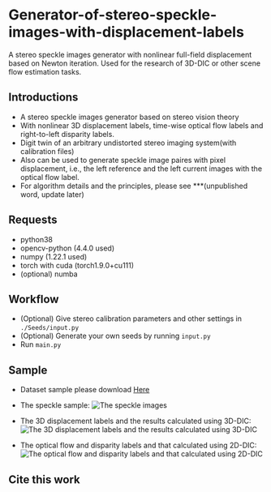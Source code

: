 # Generator-of-stereo-speckle-images-with-displacement-labels
A stereo speckle images generator with nonlinear full-field displacement based on Newton iteration. Used for the research of 3D-DIC or other scene flow estimation tasks.

## Introductions
- A stereo speckle images generator based on stereo vision theory
- With nonlinear 3D displacement labels, time-wise optical flow labels and right-to-left disparity labels.
- Digit twin of an arbitrary undistorted stereo imaging system(with calibration files)
- Also can be used to generate speckle image paires with pixel displacement, i.e., the left reference and the left current images with the optical flow label.
- For algorithm details and the principles, please see ***(unpublished word, update later)

## Requests
- python38
- opencv-python (4.4.0 used)
- numpy (1.22.1 used)
- torch with cuda (torch1.9.0+cu111)
- (optional) numba

## Workflow
* (Optional) Give stereo calibration parameters and other settings in ```./Seeds/input.py```
* (Optional) Generate your own seeds by running ```input.py```
* Run ```main.py```

## Sample
- Dataset sample please download [Here](https://drive.google.com/drive/folders/1vhRsQilTJcGXLwSiknJA7hgsFPOIXPo_?usp=sharing)

- The speckle sample:
![The speckle images](https://github.com/GW-Wang-thu/Generator-of-Stereo-Speckle-images-with-displacement-labels/tree/main/imgs/speckle_images.png)

- The 3D displacement labels and the results calculated using 3D-DIC:
![The 3D displacement labels and the results calculated using 3D-DIC](https://github.com/GW-Wang-thu/Generator-of-Stereo-Speckle-images-with-displacement-labels/tree/main/imgs/UVW.png)

- The optical flow and disparity labels and that calculated using 2D-DIC:
![The optical flow and disparity labels and that calculated using 2D-DIC](https://github.com/GW-Wang-thu/Generator-of-Stereo-Speckle-images-with-displacement-labels/tree/main/imgs/flow_disparity.png)


## Cite this work

